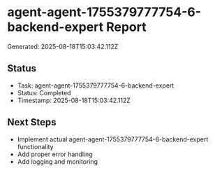 # agent-agent-1755379777754-6-backend-expert Report

Generated: 2025-08-18T15:03:42.112Z

## Status
- Task: agent-agent-1755379777754-6-backend-expert
- Status: Completed
- Timestamp: 2025-08-18T15:03:42.112Z

## Next Steps
- Implement actual agent-agent-1755379777754-6-backend-expert functionality
- Add proper error handling
- Add logging and monitoring
